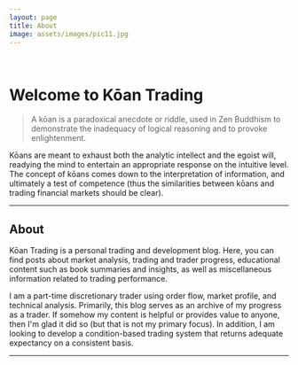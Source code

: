 ```yaml
---
layout: page
title: About
image: assets/images/pic11.jpg
---
```


<br />
<h1>Welcome to Kōan Trading</h1>
<blockquote>A kōan is a paradoxical anecdote or riddle, used in Zen Buddhism to demonstrate the inadequacy of logical reasoning and to provoke enlightenment.</blockquote>

<p>  Kōans are meant to exhaust both the analytic intellect and the egoist will, readying the mind to entertain an appropriate response on the intuitive level. The concept of kōans comes down to the interpretation of information, and ultimately a test of competence (thus the similarities between kōans and trading financial markets should be clear).</p>

<hr class="major" />

<h2>About</h2>
<p>Kōan Trading is a personal trading and development blog. Here, you can find posts about market analysis, trading and trader progress, educational content such as book summaries and insights, as well as miscellaneous information related to trading performance.</p>

<p> I am a part-time discretionary trader using order flow, market profile, and technical analysis. Primarily, this blog serves as an archive of my progress as a trader. If somehow my content is helpful or provides value to anyone, then I'm glad it did so (but that is not my primary focus). In addition, I am looking to develop a condition-based trading system that returns adequate expectancy on a consistent basis. </p>

<hr class="major" />
